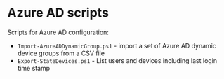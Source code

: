# Azure AD scripts

Scripts for Azure AD configuration:

* `Import-AzureADDynamicGroup.ps1` - import a set of Azure AD dynamic device groups from a CSV file
* `Export-StateDevices.ps1` - List users and devices including last login time stamp
